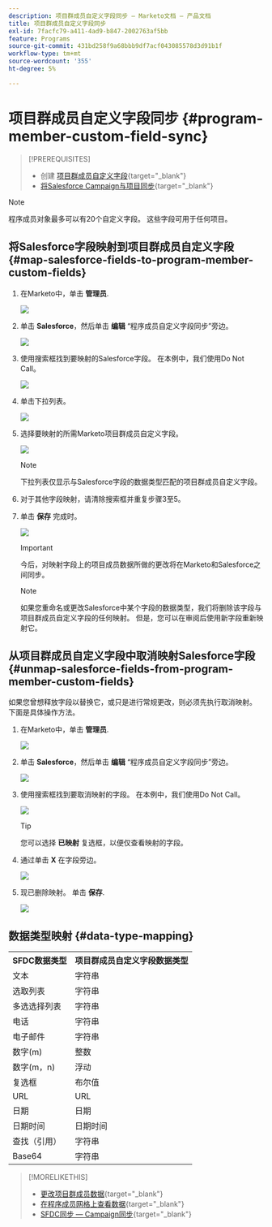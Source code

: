 ```yaml
---
description: 项目群成员自定义字段同步 — Marketo文档 — 产品文档
title: 项目群成员自定义字段同步
exl-id: 7facfc79-a411-4ad9-b847-2002763af5bb
feature: Programs
source-git-commit: 431bd258f9a68bbb9df7acf043085578d3d91b1f
workflow-type: tm+mt
source-wordcount: '355'
ht-degree: 5%

---
```


# 项目群成员自定义字段同步 {#program-member-custom-field-sync}

>[!PREREQUISITES]
>
>* 创建 [项目群成员自定义字段](/help/marketo/product-docs/core-marketo-concepts/programs/working-with-programs/program-member-custom-fields.md){target="_blank"}
>* [将Salesforce Campaign与项目同步](/help/marketo/product-docs/core-marketo-concepts/programs/working-with-programs/sync-an-sfdc-campaign-with-a-program.md){target="_blank"}

>[!NOTE]
>
>程序成员对象最多可以有20个自定义字段。 这些字段可用于任何项目。

## 将Salesforce字段映射到项目群成员自定义字段 {#map-salesforce-fields-to-program-member-custom-fields}

1. 在Marketo中，单击 **管理员**.

   ![](assets/program-member-custom-field-sync-1.png)

1. 单击 **Salesforce**，然后单击 **编辑** “程序成员自定义字段同步”旁边。

   ![](assets/program-member-custom-field-sync-2.png)

1. 使用搜索框找到要映射的Salesforce字段。 在本例中，我们使用Do Not Call。

   ![](assets/program-member-custom-field-sync-3.png)

1. 单击下拉列表。

   ![](assets/program-member-custom-field-sync-4.png)

1. 选择要映射的所需Marketo项目群成员自定义字段。

   ![](assets/program-member-custom-field-sync-5.png)

   >[!NOTE]
   >
   >下拉列表仅显示与Salesforce字段的数据类型匹配的项目群成员自定义字段。

1. 对于其他字段映射，请清除搜索框并重复步骤3至5。

1. 单击 **保存** 完成时。

   ![](assets/program-member-custom-field-sync-6.png)

   >[!IMPORTANT]
   >
   >今后，对映射字段上的项目成员数据所做的更改将在Marketo和Salesforce之间同步。

   >[!NOTE]
   >
   >如果您重命名或更改Salesforce中某个字段的数据类型，我们将删除该字段与项目群成员自定义字段的任何映射。 但是，您可以在审阅后使用新字段重新映射它。

## 从项目群成员自定义字段中取消映射Salesforce字段 {#unmap-salesforce-fields-from-program-member-custom-fields}

如果您曾想释放字段以替换它，或只是进行常规更改，则必须先执行取消映射。 下面是具体操作方法。

1. 在Marketo中，单击 **管理员**.

   ![](assets/program-member-custom-field-sync-7.png)

1. 单击 **Salesforce**，然后单击 **编辑** “程序成员自定义字段同步”旁边。

   ![](assets/program-member-custom-field-sync-8.png)

1. 使用搜索框找到要取消映射的字段。 在本例中，我们使用Do Not Call。

   ![](assets/program-member-custom-field-sync-9.png)

   >[!TIP]
   >
   >您可以选择 **已映射** 复选框，以便仅查看映射的字段。

1. 通过单击 **X** 在字段旁边。

   ![](assets/program-member-custom-field-sync-10.png)

1. 现已删除映射。 单击 **保存**.

   ![](assets/program-member-custom-field-sync-11.png)

## 数据类型映射 {#data-type-mapping}

<table>
  <colgroup>
    <col/>
    <col/>
  </colgroup>
  <tbody>
    <tr>
      <th>SFDC数据类型</th>
      <th>项目群成员自定义字段数据类型</th>
    </tr>
    <tr>
      <td>文本</td>
      <td>字符串</td>
    </tr>
    <tr>
      <td>选取列表</td>
      <td>字符串</td>
    </tr>
    <tr>
      <td>多选选择列表</td>
      <td>字符串</td>
    </tr>
    <tr>
      <td>电话</td>
      <td>字符串</td>
    </tr>
    <tr>
      <td>电子邮件</td>
      <td>字符串</td>
    </tr>
    <tr>
      <td>数字(m)</td>
      <td>整数</td>
    </tr>
    <tr>
      <td>数字(m，n)</td>
      <td>浮动</td>
    </tr>
    <tr>
      <td>复选框</td>
      <td>布尔值</td>
    </tr>
    <tr>
      <td>URL</td>
      <td>URL</td>
    </tr>
    <tr>
      <td>日期</td>
      <td>日期</td>
    </tr>
    <tr>
      <td>日期时间</td>
      <td>日期时间</td>
    </tr>
    <tr>
      <td>查找（引用）</td>
      <td>字符串</td>
    </tr>
    <tr>
      <td>Base64</td>
      <td>字符串</td>
    </tr>
  </tbody>
</table>

>[!MORELIKETHIS]
>
>* [更改项目群成员数据](/help/marketo/product-docs/core-marketo-concepts/smart-campaigns/program-flow-actions/change-program-member-data.md){target="_blank"}
>* [在程序成员网格上查看数据](/help/marketo/product-docs/core-marketo-concepts/programs/working-with-programs/manage-and-view-members.md){target="_blank"}
>* [SFDC同步 — Campaign同步](/help/marketo/product-docs/crm-sync/salesforce-sync/sfdc-sync-details/sfdc-sync-campaign-sync.md){target="_blank"}
